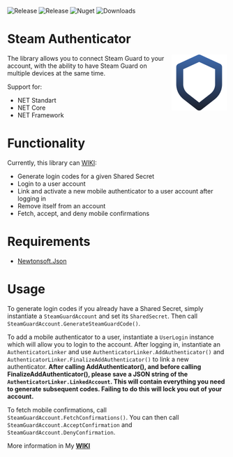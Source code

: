 ![Release](https://img.shields.io/github/v/release/AN0NCER/steam-lib "Currect Version")
![Release](https://img.shields.io/github/repo-size/AN0NCER/steam-lib "Currect Version")
![Nuget](https://img.shields.io/nuget/v/SteamAuthStandart)
![Downloads](https://img.shields.io/nuget/dt/SteamAuthStandart)

# Steam Authenticator

<img src="/ReadmeData/shield512.png" width="128" height="128" align="right" />

The library allows you to connect Steam Guard to your account, with the ability to have Steam Guard on multiple devices at the same time.


Support for:
  - NET Standart
  - NET Core
  - NET Framework

# Functionality
Currently, this library can [WIKI](https://github.com/AN0NCER/steam-lib/wiki):

* Generate login codes for a given Shared Secret
* Login to a user account
* Link and activate a new mobile authenticator to a user account after logging in
* Remove itself from an account
* Fetch, accept, and deny mobile confirmations

# Requirements

* [Newtonsoft.Json](http://www.newtonsoft.com/json)

# Usage
To generate login codes if you already have a Shared Secret, simply instantiate a `SteamGuardAccount` and set its `SharedSecret`. Then call `SteamGuardAccount.GenerateSteamGuardCode()`.

To add a mobile authenticator to a user, instantiate a `UserLogin` instance which will allow you to login to the account. After logging in, instantiate an `AuthenticatorLinker` and use `AuthenticatorLinker.AddAuthenticator()` and `AuthenticatorLinker.FinalizeAddAuthenticator()` to link a new authenticator. **After calling AddAuthenticator(), and before calling FinalizeAddAuthenticator(), please save a JSON string of the `AuthenticatorLinker.LinkedAccount`. This will contain everything you need to generate subsequent codes. Failing to do this will lock you out of your account.**

To fetch mobile confirmations, call `SteamGuardAccount.FetchConfirmations()`. You can then call `SteamGuardAccount.AcceptConfirmation` and `SteamGuardAccount.DenyConfirmation`.

More information in My [**WIKI**](https://github.com/AN0NCER/steam-lib/wiki)
